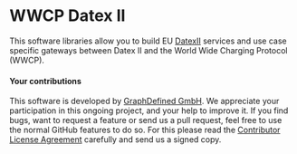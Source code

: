 # WWCP Datex II

This software libraries allow you to build EU [DatexII](https://github.com/DATEX-II-EU) services and use case specific gateways between Datex II and the World Wide Charging Protocol (WWCP).


#### Your contributions

This software is developed by [GraphDefined GmbH](http://www.graphdefined.com).
We appreciate your participation in this ongoing project, and your help to improve it.
If you find bugs, want to request a feature or send us a pull request, feel free to
use the normal GitHub features to do so. For this please read the
[Contributor License Agreement](Contributor%20License%20Agreement.txt)
carefully and send us a signed copy.
